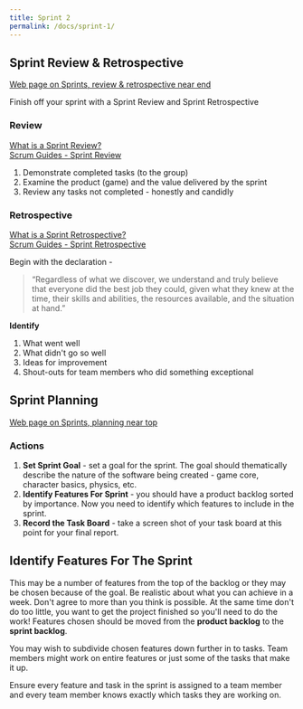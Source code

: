 ```yaml
---
title: Sprint 2
permalink: /docs/sprint-1/
---
```


## Sprint Review & Retrospective

[Web page on Sprints, review & retrospective near end](https://ysjdp.netlify.app/docs/agile-2/)

Finish off your sprint with a Sprint Review and Sprint Retrospective

### Review

[What is a Sprint Review?](https://www.scrum.org/resources/what-is-a-sprint-review)  
[Scrum Guides - Sprint Review](https://www.scrumguides.org/scrum-guide.html#events-review)  

1. Demonstrate completed tasks (to the group)
2. Examine the product (game) and the value delivered by the sprint
3. Review any tasks not completed - honestly and candidly

### Retrospective

[What is a Sprint Retrospective?](https://www.scrum.org/resources/what-is-a-sprint-retrospective)  
[Scrum Guides - Sprint Retrospective](https://www.scrumguides.org/scrum-guide.html#events-retro)  

Begin with the declaration -  
>“Regardless of what we discover, we understand and truly believe that everyone did the best job they could, given what they knew at the time, their skills and abilities, the resources available, and the situation at hand.”

**Identify**
1. What went well
2. What didn't go so well
3. Ideas for improvement
4. Shout-outs for team members who did something exceptional


## Sprint Planning

[Web page on Sprints, planning near top](https://ysjdp.netlify.app/docs/agile-2/)

### Actions
1. **Set Sprint Goal** - set a goal for the sprint. The goal should thematically describe the nature of the software being created - game core, character basics, physics, etc.
2. **Identify Features For Sprint** - you should have a product backlog sorted by importance. Now you need to identify which features to include in the sprint. 
3. **Record the Task Board** - take a screen shot of your task board at this point for your final report. 


## Identify Features For The Sprint

This may be a number of features from the top of the backlog or they may be chosen because of the goal. Be realistic about what you can achieve in a week. Don't agree to more than you think is possible. At the same time don't do too little, you want to get the project finished so you'll need to do the work! Features chosen should be moved from the **product backlog** to the **sprint backlog**.   

You may wish to subdivide chosen features down further in to tasks. Team members might work on entire features or just some of the tasks that make it up. 

Ensure every feature and task in the sprint is assigned to a team member and every team member knows exactly which tasks they are working on. 